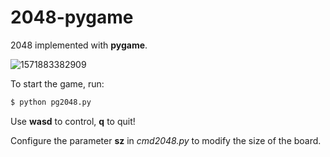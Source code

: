 # 2048-pygame

2048 implemented with **pygame**.

![1571883382909](/home/ding/.config/Typora/typora-user-images/1571883382909.png)

To start the game, run:

```sh
$ python pg2048.py
```

Use **wasd** to control, **q** to quit!

Configure the parameter **sz** in *cmd2048.py* to modify the size of the board.